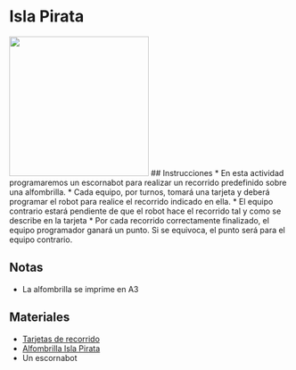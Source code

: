 # Isla Pirata
<p align="left">
  <img src="https://github.com/escornabot/docs/blob/master/Escornabot_Mats/isla_pirata/pirata.png" width="250"/
</p>
## Instrucciones
* En esta actividad programaremos un escornabot para realizar un recorrido predefinido sobre una alfombrilla.
* Cada equipo, por turnos, tomará una tarjeta y deberá programar el robot para realice el recorrido indicado en ella.
* El equipo contrario estará pendiente de que el robot hace el recorrido tal y como se describe en la tarjeta
* Por cada recorrido correctamente finalizado, el equipo programador ganará un punto. Si se equivoca, el punto será para el equipo contrario.

## Notas
* La alfombrilla se imprime en A3

## Materiales
* [Tarjetas de recorrido][T01]
* [Alfombrilla Isla Pirata][A01]
* Un escornabot

[T01]:https://github.com/escornabot/docs/blob/master/Escornabot_Mats/isla_pirata/pirata_tarjetas.pdf
[A01]:https://github.com/escornabot/docs/blob/master/Escornabot_Mats/isla_pirata/pirata.pdf
